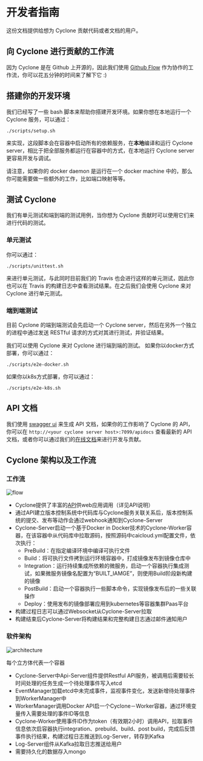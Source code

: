 # 开发者指南

这份文档提供给想为 Cyclone 贡献代码或者文档的用户。

## 向 Cyclone 进行贡献的工作流

因为 Cyclone 是在 Github 上开源的，因此我们使用 [Github Flow](https://guides.github.com/introduction/flow/) 作为协作的工作流，你可以花五分钟的时间来了解下它 :)

## 搭建你的开发环境

我们已经写了一些 bash 脚本来帮助你搭建开发环境。如果你想在本地运行一个 Cyclone 服务，可以通过：

```shell
./scripts/setup.sh
```

来实现，这段脚本会在容器中启动所有的依赖服务，在**本地**编译和运行 Cyclone server，相比于把全部服务都运行在容器中的方式，在本地运行 Cyclone server 更容易开发与调试。

请注意，如果你的 docker daemon 是运行在一个 docker machine 中的，那么你可能需要做一些额外的工作，比如端口映射等等。

## 测试 Cyclone

我们有单元测试和端到端的测试用例，当你想为 Cyclone 贡献时可以使用它们来进行代码的测试。

### 单元测试

你可以通过：

```shell
./scripts/unittest.sh
```

来进行单元测试，与此同时目前我们的 Travis 也会进行这样的单元测试，因此你也可以在 Travis 的构建日志中查看测试结果。在之后我们会使用 Cyclone 来对 Cyclone 进行单元测试。

### 端到端测试

目前 Cyclone 的端到端测试会先启动一个 Cyclone server，然后在另外一个独立的进程中通过发送 RESTful 请求的方式对其进行测试，并验证结果。

我们可以使用 Cyclone 来对 Cyclone 进行端到端的测试。
如果你以docker方式部署，你可以通过：

```shell
./scripts/e2e-docker.sh
```

如果你以k8s方式部署，你可以通过：

```shell
./scripts/e2e-k8s.sh
```

## API 文档

我们使用 [swagger ui](https://github.com/swagger-api/swagger-ui) 来生成 API 文档，如果你的工作影响了 Cyclone 的 API，你可以在 `http://<your cyclone server host>:7099/apidocs` 查看最新的 API 文档，或者你可以通过我们的[在线文档](http://117.149.19.162:30010/apidocs/)来进行开发与贡献。

## Cyclone 架构以及工作流

### 工作流

![flow](flow.png)

- Cyclone提供了丰富的[API](http://118.193.142.27:7099/apidocs/)供web应用调用（详见API说明）
- 通过API建立版本控制系统中代码库与Cyclone服务关联关系后，版本控制系统的提交、发布等动作会通过webhook通知到Cyclone-Server
- Cyclone-Server启动一个基于Docker in Docker技术的Cyclone-Worker容器，在该容器中从代码库中拉取源码，按照源码中caicloud.yml配置文件，依次执行：
  - PreBuild：在指定编译环境中编译可执行文件
  - Build：将可执行文件拷到运行环境容器中，打成镜像发布到镜像仓库中
  - Integration：运行持续集成所依赖的微服务，启动一个容器执行集成测试，如果微服务镜像名配置为“BUILT_IAMGE”，则使用Build阶段新构建的镜像
  - PostBuild：启动一个容器执行一些脚本命令，实现镜像发布后的一些关联操作
  - Deploy：使用发布的镜像部署应用到kubernetes等容器集群Paas平台
- 构建过程日志可以通过Websocket从Cyclone-Server拉取
- 构建结束后Cyclone-Server将构建结果和完整构建日志通过邮件通知用户

### 软件架构

![architecture](architecture.png)

每个立方体代表一个容器

- Cyclone-Server中Api-Server组件提供Restful API服务，被调用后需要较长时间处理的任务生成一个待处理事件写入etcd
- EventManager加载etcd中未完成事件，监视事件变化，发送新增待处理事件到WorkerManager中
- WorkerManager调用Docker API启一个Cyclone－Worker容器，通过环境变量传入需要处理的事件ID等信息
- Cyclone-Worker使用事件ID作为token（有效期2小时）调用API，拉取事件信息依次启容器执行integration、prebuild、build、post build，完成后反馈事件执行结果，构建过程日志推送到Log-Server，转存到Kafka
- Log-Server组件从Kafka拉取日志推送给用户
- 需要持久化的数据存入mongo
